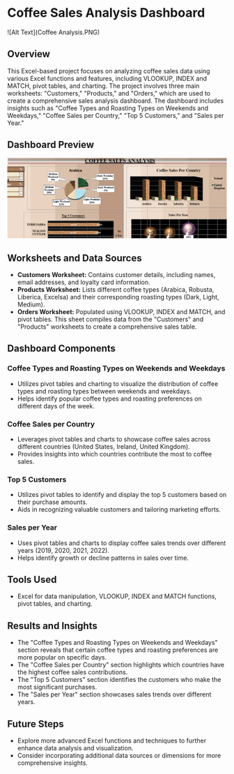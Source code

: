# Coffee Sales Analysis Dashboard
![Alt Text](Coffee Analysis.PNG)

## Overview

This Excel-based project focuses on analyzing coffee sales data using various Excel functions and features, including VLOOKUP, INDEX and MATCH, pivot tables, and charting. The project involves three main worksheets: "Customers," "Products," and "Orders," which are used to create a comprehensive sales analysis dashboard. The dashboard includes insights such as "Coffee Types and Roasting Types on Weekends and Weekdays," "Coffee Sales per Country," "Top 5 Customers," and "Sales per Year."

## Dashboard Preview

![Coffee Sales Dashboard](https://github.com/Kendi798/Coffee-Sales-Analysis/blob/main/Coffee%20Analysis.PNG)

## Worksheets and Data Sources

- **Customers Worksheet:** Contains customer details, including names, email addresses, and loyalty card information.
- **Products Worksheet:** Lists different coffee types (Arabica, Robusta, Liberica, Excelsa) and their corresponding roasting types (Dark, Light, Medium).
- **Orders Worksheet:** Populated using VLOOKUP, INDEX and MATCH, and pivot tables. This sheet compiles data from the "Customers" and "Products" worksheets to create a comprehensive sales table.

## Dashboard Components

### Coffee Types and Roasting Types on Weekends and Weekdays

- Utilizes pivot tables and charting to visualize the distribution of coffee types and roasting types between weekends and weekdays.
- Helps identify popular coffee types and roasting preferences on different days of the week.

### Coffee Sales per Country

- Leverages pivot tables and charts to showcase coffee sales across different countries (United States, Ireland, United Kingdom).
- Provides insights into which countries contribute the most to coffee sales.

### Top 5 Customers

- Utilizes pivot tables to identify and display the top 5 customers based on their purchase amounts.
- Aids in recognizing valuable customers and tailoring marketing efforts.

### Sales per Year

- Uses pivot tables and charts to display coffee sales trends over different years (2019, 2020, 2021, 2022).
- Helps identify growth or decline patterns in sales over time.

## Tools Used

- Excel for data manipulation, VLOOKUP, INDEX and MATCH functions, pivot tables, and charting.

## Results and Insights

- The "Coffee Types and Roasting Types on Weekends and Weekdays" section reveals that certain coffee types and roasting preferences are more popular on specific days.
- The "Coffee Sales per Country" section highlights which countries have the highest coffee sales contributions.
- The "Top 5 Customers" section identifies the customers who make the most significant purchases.
- The "Sales per Year" section showcases sales trends over different years.

## Future Steps

- Explore more advanced Excel functions and techniques to further enhance data analysis and visualization.
- Consider incorporating additional data sources or dimensions for more comprehensive insights.
